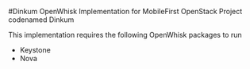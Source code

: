 #Dinkum
OpenWhisk Implementation for MobileFirst OpenStack Project codenamed Dinkum

This implementation requires the following OpenWhisk packages to run
- Keystone
- Nova


